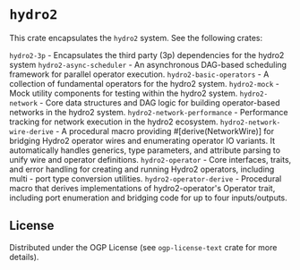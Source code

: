 # `hydro2`
This crate encapsulates the `hydro2` system.
See the following crates:

`hydro2-3p`                  - Encapsulates the third party (3p) dependencies for the hydro2 system
`hydro2-async-scheduler`     - An asynchronous DAG-based scheduling framework for parallel operator execution.
`hydro2-basic-operators`     - A collection of fundamental operators for the hydro2 system.
`hydro2-mock`                - Mock utility components for testing within the hydro2 system.
`hydro2-network`             - Core data structures and DAG logic for building operator-based networks in the hydro2 system.
`hydro2-network-performance` - Performance tracking for network execution in the hydro2 ecosystem.
`hydro2-network-wire-derive` - A procedural macro providing #[derive(NetworkWire)] for bridging Hydro2 operator wires and enumerating operator IO variants. It automatically handles generics, type parameters, and attribute parsing to unify wire and operator definitions.
`hydro2-operator`            - Core interfaces, traits, and error handling for creating and running Hydro2 operators, including multi - port type conversion utilities.
`hydro2-operator-derive`     - Procedural macro that derives implementations of hydro2-operator's Operator trait, including port enumeration and bridging code for up to four inputs/outputs.

## License

Distributed under the OGP License (see `ogp-license-text` crate for more details).
